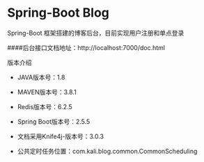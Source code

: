 # Spring-Boot Blog
Spring-Boot 框架搭建的博客后台，目前实现用户注册和单点登录

####后台接口文档地址：http://localhost:7000/doc.html

版本介绍
* JAVA版本号：1.8
* MAVEN版本号：3.8.1
* Redis版本号：6.2.5
* Spring Boot版本号：2.5.5
* 文档采用Knife4j-版本号：3.0.3

* 公共定时任务位置：com.kali.blog.common.CommonScheduling
